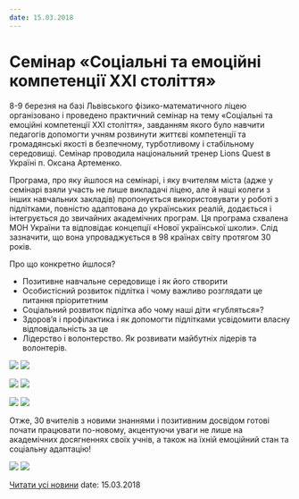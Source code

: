 ```yaml
---
date: 15.03.2018
---
```

# Cемінар &#171;Соціальні та емоційні компетенції XXI століття&#187;

8-9 березня на базі Львівського фізико-математичного ліцею організовано і проведено практичний семінар на тему «Соціальні та емоційні компетенції XXI століття», завданням якого було навчити педагогів допомогти учням розвинути життєві компетенції та громадянські якості в безпечному, турботливому і стабільному середовищі. Семінар проводила національний тренер Lions Quest в Україні п. Оксана Артеменко.

Програма, про яку йшлося на семінарі, і яку вчителям міста (адже у семінарі взяли участь не лише викладачі ліцею, але й наші колеги з інших навчальних закладів) пропонується використовувати у роботі з підлітками, повністю адаптована до українських реалій, додається і інтегрується до звичайних академічних програм. Ця програма схвалена МОН України та відповідає концепції «Нової української школи». Слід зазначити, що вона упроваджується в 98 країнах світу протягом 30 років.

Про що конкретно йшлося?

- Позитивне навчальне середовище і як його створити
- Особистісний розвиток підлітка і чому важливо розглядати це питання пріоритетним
- Соціальний розвиток підлітка або чому наші діти «губляться»?
- Здоров’я і профілактика і як допомогти підлітками усвідомити власну відповідальність за це
- Лідерство і волонтерство. Як розвивати майбутніх лідерів та волонтерів.

![](/images/blog/cемінар-соціальні-та-емоційні-компетенції-xxi-століття/img_6158.jpg) ![](/images/blog/cемінар-соціальні-та-емоційні-компетенції-xxi-століття/img_6161.jpg)

![](/images/blog/cемінар-соціальні-та-емоційні-компетенції-xxi-століття/img_6200.jpg) ![](/images/blog/cемінар-соціальні-та-емоційні-компетенції-xxi-століття/img_6205.jpg)

![](/images/blog/cемінар-соціальні-та-емоційні-компетенції-xxi-століття/img_6185.jpg) ![](/images/blog/cемінар-соціальні-та-емоційні-компетенції-xxi-століття/img_6172.jpg)

Отже, 30 вчителів з новими знаннями і позитивним досвідом готові почати працювати по-новому, акцентуючи уваги не лише на академічних досягненнях своїх учнів, а також на їхній емоційний стан та соціальну адаптацію!

![](/images/blog/cемінар-соціальні-та-емоційні-компетенції-xxi-століття/img_6218.jpg) ![](/images/blog/cемінар-соціальні-та-емоційні-компетенції-xxi-століття/img_6224.jpg)

[Читати усі новини](/news)
date: 15.03.2018
